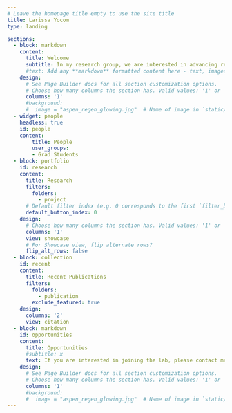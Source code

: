 ```yaml
---
# Leave the homepage title empty to use the site title
title: Larissa Yocom
type: landing

sections:
  - block: markdown
    content:
      title: Welcome
      subtitle: In my research group, we are interested in advancing research about the ecological role of fire, how climate, fire and vegetation are related over time and space, and how management can promote the beneficial aspects of fire and minimize the negative consequences.
      #text: Add any **markdown** formatted content here - text, images, videos, galleries - and even HTML code!
    design:
      # See Page Builder docs for all section customization options.
      # Choose how many columns the section has. Valid values: '1' or '2'.
      columns: '1'
      #background:
      #  image = "aspen_regen_glowing.jpg"  # Name of image in `static/img/`.
  - widget: people
    headless: true
    id: people
    content:
        title: People
        user_groups:
        - Grad Students
  - block: portfolio
    id: research
    content:
      title: Research
      filters:
        folders:
          - project
      # Default filter index (e.g. 0 corresponds to the first `filter_button` instance below).
      default_button_index: 0
    design:
      # Choose how many columns the section has. Valid values: '1' or '2'.
      columns: '1'
      view: showcase
      # For Showcase view, flip alternate rows?
      flip_alt_rows: false
  - block: collection
    id: recent  
    content:
      title: Recent Publications
      filters:
        folders:
          - publication
        exclude_featured: true
    design:
      columns: '2'
      view: citation
  - block: markdown
    id: opportunities
    content:
      title: Opportunities
      #subtitle: x
      text: If you are interested in joining the lab, please contact me.
    design:
      # See Page Builder docs for all section customization options.
      # Choose how many columns the section has. Valid values: '1' or '2'.
      columns: '1'
      #background:
      #  image = "aspen_regen_glowing.jpg"  # Name of image in `static/img/`.
---
```

